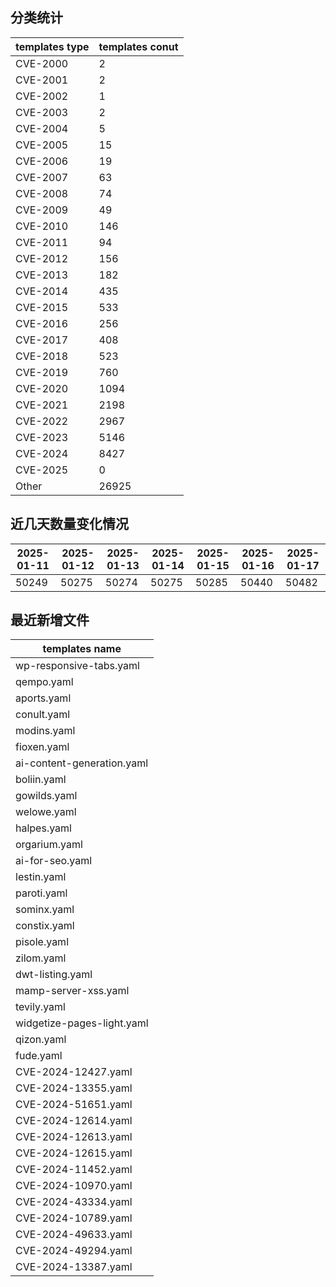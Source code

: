 ## 分类统计
| templates type | templates conut | 
| --- | --- |
| CVE-2000 | 2 |
| CVE-2001 | 2 |
| CVE-2002 | 1 |
| CVE-2003 | 2 |
| CVE-2004 | 5 |
| CVE-2005 | 15 |
| CVE-2006 | 19 |
| CVE-2007 | 63 |
| CVE-2008 | 74 |
| CVE-2009 | 49 |
| CVE-2010 | 146 |
| CVE-2011 | 94 |
| CVE-2012 | 156 |
| CVE-2013 | 182 |
| CVE-2014 | 435 |
| CVE-2015 | 533 |
| CVE-2016 | 256 |
| CVE-2017 | 408 |
| CVE-2018 | 523 |
| CVE-2019 | 760 |
| CVE-2020 | 1094 |
| CVE-2021 | 2198 |
| CVE-2022 | 2967 |
| CVE-2023 | 5146 |
| CVE-2024 | 8427 |
| CVE-2025 | 0 |
| Other | 26925 |
## 近几天数量变化情况
|2025-01-11 | 2025-01-12 | 2025-01-13 | 2025-01-14 | 2025-01-15 | 2025-01-16 | 2025-01-17|
|--- | ------ | ------ | ------ | ------ | ------ | ---|
|50249 | 50275 | 50274 | 50275 | 50285 | 50440 | 50482|
## 最近新增文件
| templates name | 
| --- |
| wp-responsive-tabs.yaml |
| qempo.yaml |
| aports.yaml |
| conult.yaml |
| modins.yaml |
| fioxen.yaml |
| ai-content-generation.yaml |
| boliin.yaml |
| gowilds.yaml |
| welowe.yaml |
| halpes.yaml |
| orgarium.yaml |
| ai-for-seo.yaml |
| lestin.yaml |
| paroti.yaml |
| sominx.yaml |
| constix.yaml |
| pisole.yaml |
| zilom.yaml |
| dwt-listing.yaml |
| mamp-server-xss.yaml |
| tevily.yaml |
| widgetize-pages-light.yaml |
| qizon.yaml |
| fude.yaml |
| CVE-2024-12427.yaml |
| CVE-2024-13355.yaml |
| CVE-2024-51651.yaml |
| CVE-2024-12614.yaml |
| CVE-2024-12613.yaml |
| CVE-2024-12615.yaml |
| CVE-2024-11452.yaml |
| CVE-2024-10970.yaml |
| CVE-2024-43334.yaml |
| CVE-2024-10789.yaml |
| CVE-2024-49633.yaml |
| CVE-2024-49294.yaml |
| CVE-2024-13387.yaml |
